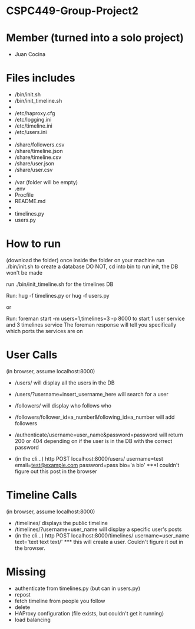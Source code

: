 # CSPC449-Group-Project2

# Member (turned into a solo project)
- Juan Cocina

# Files includes
- /bin/init.sh
- /bin/init_timeline.sh
- 
- /etc/haproxy.cfg
- /etc/logging.ini
- /etc/timeline.ini
- /etc/users.ini
- 
- /share/followers.csv
- /share/timeline.json
- /share/timeline.csv
- /share/user.json
- /share/user.csv
- 
- /var (folder will be empty)
- .env
- Procfile
- README.md
- 
- timelines.py
- users.py

# How to run
(download the folder)
once inside the folder on your machine run ./bin/init.sh to create a database
DO NOT, cd into bin to run init, the DB won't be made

run ./bin/init_timeline.sh for the timelines DB

Run: hug -f timelines.py or hug -f users.py

or

Run: foreman start -m users=1,timelines=3 -p 8000
to start 1 user service and 3 timelines service
The foreman response will tell you specifically which ports the services are on

# User Calls
(in browser, assume localhost:8000)
- /users/ will display all the users in the DB
- /users/?username=insert_username_here will search for a user
- /followers/ will display who follows who
- /followers/follower_id=a_number&following_id=a_number will add followers
- /authenticate/username=user_name&password=password will return 200 or 404 depending on if the user is in the DB with
the correct password

- (in the cli...) http POST localhost:8000/users/ username=test email=test@example.com password=pass bio='a bio' 
***I couldn't figure out this post in the browser


# Timeline Calls
(in browser, assume localhost:8000)
- /timelines/ displays the public timeline
- /timelines/?username=user_name will display a specific user's posts
- (in the cli...) http POST localhost:8000/timelines/ username=user_name text='text text text/' *** this will create a user. Couldn't figure it out in the browser.


# Missing 
- authenticate from timelines.py (but can in users.py)
- repost
- fetch timeline from people you follow
- delete
- HAProxy configuration (file exists, but couldn't get it running)
- load balancing


